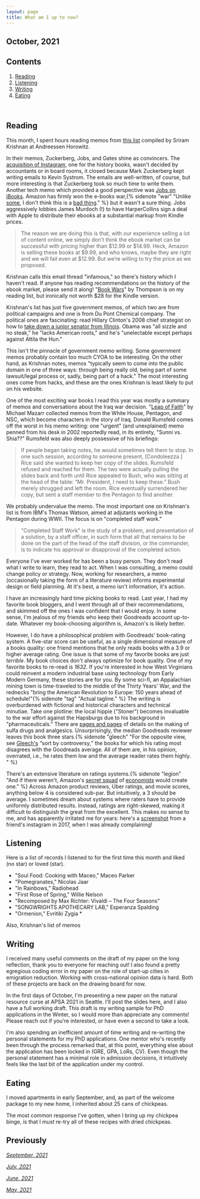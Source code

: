 ```yaml
---
layout: page
title: What am I up to now?
---
```



## October, 2021



## Contents
1. [Reading](#books)
2. [Listening](#music)
3. [Writing](#writing)
4. [Eating](#food)

  <br>


## Reading <a name="books"></a>

This month, I spent hours reading memos from [this list](https://sriramk.com/memos) compiled by Sriram Krishnan at Andreessen Horowitz. 

In their memos, Zuckerberg, Jobs, and Gates shine as convincers. The [acquisition of Instagram](https://sriramk.com/memos/zuck_systrom.pdf), one for the history books, wasn't decided by accountants or in board rooms, it closed because Mark Zuckerberg kept writing emails to Kevin Systrom. The emails are well-written, of course, but more interesting is that Zuckerberg took so much time to write them. Another tech memo which provided a good perspective was [Jobs on iBooks](https://sriramk.com/memos/jobs-ibooks.pdf). Amazon has firmly won the e-books war,{% sidenote "war" "Unlike [some](https://www.theatlantic.com/books/archive/2021/09/why-are-ebooks-so-terrible/620068/), I don't think this is a [bad thing](https://jablevine.com/older/september_2021)." %} but it wasn't a sure thing. Jobs aggressively lobbies James Murdoch (!) to have HarperCollins sign a deal with Apple to distribute their ebooks at a substantial markup from Kindle prices. 

> The reason we are doing this is that, with our experience selling a lot of content online, we simply don’t think the ebook market can be successful with pricing higher than $12.99 or $14.99. Heck, Amazon is selling these books at $9.99, and who knows, maybe they are right and we will fail even at $12.99. But we’re willing to try the price as we proposed.

Krishnan calls this email thread "infamous," so there's history which I haven't read. If anyone has reading recommendations on the history of the ebook market, please send it along! "[Book Wars](https://smile.amazon.com/-/es/dp/1509546782/?psc=1)" by Thompson is on my reading list, but ironically not worth $28 for the Kindle version.

Krishnan's list has just five government memos, of which two are from political campaigns and one is from Du Pont Chemical company. The political ones are fascinating: read Hillary Clinton's 2008 chief strategist on how to [take down a junior senator from Illinois](https://sriramk.com/memos/penn-memo.pdf). Obama was "all sizzle and no steak," he "lacks American roots," and he's "unelectable except perhaps against Attila the Hun."

This isn't the pinnacle of government memo writing. Some government memos probably contain too much CYOA to be interesting. On the other hand, as Krishnan notes, memos "typically seem to come into the public domain in one of three ways: through being really old, being part of some lawsuit/legal process or, sadly, being part of a hack." The most interesting ones come from hacks, and these are the ones Krishnan is least likely to put on his website. 

One of the most exciting war books I read this year was mostly a summary of memos and conversations about the Iraq war decision. "[Leap of Faith](https://smile.amazon.com/Leap-Faith-Negligence-Americas-Greatest/dp/1541768361?)" by Michael Mazarr collected memos from the White House, Pentagon, and NSC, which become characters in the story of Iraq. Donald Rumsfeld comes off the worst in his memo writing: one "urgent" (and unexplained) memo penned from his desk in 2002 reportedly read, in its entirety, "Sunni vs. Shia??" Rumsfeld was also deeply possessive of his briefings:

> If people began taking notes, he would sometimes tell them to stop. In one such session, according to someone present, [Condoleezza ] Rice said she wanted to keep her copy of the slides. Rumsfeld refused and reached for them. The two were actually pulling the slides back and forth until Rice appealed to Bush, who was sitting at the head of the table: “Mr. President, I need to keep these.” Bush merely shrugged and left the room. Rice eventually surrendered her copy, but sent a staff member to the Pentagon to find another. 

We probably undervalue the memo. The most important one on Krishnan's list is from IBM's Thomas Watson, aimed at adjutants working in the Pentagon during WWII. The focus is on "completed staff work."

> "Completed Staff Work" is the study of a problem, and presentation of a solution, by a staff officer, in such form that all that remains to be done on the part of the head of the staff division, or the commander, is to indicate his approval or disapproval of the completed action. 

Everyone I've ever worked for has been a busy person. They don't read what I write to learn, they read to act. When I was consulting, a memo could change policy or strategy. Now, working for researchers, a memo (occasionally taking the form of a literature review) informs experimental design or field planning. At it's best, a memo isn't information, it's action. 

I have an increasingly hard time picking books to read. Last year, I had my favorite book bloggers, and I went through all of their recommendations, and skimmed off the ones I was confident that I would enjoy. In some sense, I'm jealous of my friends who keep their Goodreads account up-to-date. Whatever my book-choosing algorithm is, Amazon's is likely better. 

However, I do have a philosophical problem with Goodreads' book-rating system. A five-star score can be useful, as a single dimensional measure of a books quality: one friend mentions that he only reads books with a 3.9 or higher average rating. One issue is that some of my favorite books are just *terrible*. My book choices don't always optimize for book quality. One of my favorite books to re-read is *1632*. If you're interested in how West Virginians could reinvent a modern industrial base using technology from Early Modern Germany, these stories are for you. By some sci-fi, an Appalachian mining town is time-traveled to the middle of the Thirty Years' War, and the rednecks "bring the American Revolution to Europe: 150 years ahead of schedule!"{% sidenote "tag" "Actual tagline." %} The writing is overburdened with fictional and historical characters and technical minutiae. Take one plotline: the local hippie ("Stoner") becomes invaluable to the war effort against the Hapsburgs due to his background in "pharmaceuticals." There are [pages and pages](https://www.goodreads.com/book/show/57257.Grantville_Gazette_III) of details on the making of sulfa drugs and analgesics. Unsurprisingly, the median Goodreads reviewer leaves this book three stars.{% sidenote "gleech" "For the opposite view, see [Gleech's](https://www.gleech.org/books) <q>sort by controversy,</q> the books for which his rating most disagrees with the Goodreads average. All of them are, in his opinion, overrated, i.e., he rates them low and the average reader rates them highly. " %}

There's an extensive literature on ratings systems.{% sidenote "legion" "And if there weren't, Amazon's [secret squad](https://edition.cnn.com/2019/03/13/tech/amazon-economists/index.html) of [economists](https://www.hbs.edu/ris/Publication%20Files/19-027_7e890058-c225-4803-a6f1-a6eb1db74027.pdf) would create one." %} Across Amazon product reviews, Uber ratings, and movie scores, anything below 4 is considered sub-par. But intuitively, a 3 should be average. I sometimes dream about systems where raters have to provide uniformly distributed results. Instead, ratings are right-skewed, making it difficult to distinguish the great from the excellent. This makes no sense to me, and has apparently irritated me for years: here's a [screenshot](https://jablevine.com/assets/img/skewed.png) from a friend's instagram in 2017, when I was already complaining!

## Listening <a name="music"></a>

Here is a list of records I listened to for the first time this month and liked (no star) or loved (star). 

* "Soul Food: Cooking with Maceo," Maceo Parker     
* "Pomegranates," Nicolas Jaar
* "In Rainbows," Radiohead
* "First Rose of Spring," Willie Nelson
* "Recomposed by Max Richter: Vivaldi – The Four Seasons"
* "SONGWRIGHTS APOTHECARY LAB," Esperanza Spalding
* "Ormenion," Evritiki Zygia *

Also, Krishnan's list of memos 

## Writing <a name="writing"></a>

I received many useful comments on the draft of my paper on the long reflection, thank you to everyone for reaching out! I also found a pretty egregious coding error in my paper on the role of start-up cities in emigration reduction. Working with cross-national opinion data is hard. Both of these projects are back on the drawing board for now.

In the first days of October, I'm presenting a new paper on the natural resource curse at APSA 2021 in Seattle. I'll post the slides here, and I also have a full working draft. This draft is my writing sample for PhD applications in the Winter, so I would more than appreciate any comments! Please reach out if you're interested, or have even a second to take a look.

I'm also spending an inefficient amount of time writing and re-writing the personal statements for my PhD applications. One mentor who's recently been through the process remarked that, at this point, everything else about the application has been locked in (GRE, GPA, LoRs, CV). Even though the personal statement has a minimal role in admission decisions, it intuitively feels like the last bit of the application under my control. 

## Eating <a name="food"></a>

I moved apartments in early September, and, as part of the welcome package to my new home, I inherited about 25 cans of chickpeas. 

The most common response I've gotten, when I bring up my chickpea binge, is that I *must* re-try all of these recipes with dried chickpeas. 


## Previously

*[September, 2021](https://jablevine.com/older/september_2021)*

*[July, 2021](https://jablevine.com/older/july_2021)*

*[June, 2021](https://jablevine.com/older/june_2021)*

*[May, 2021](https://jablevine.com/older/may_2021)*
